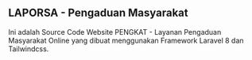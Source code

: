 ## LAPORSA - Pengaduan Masyarakat

Ini adalah Source Code Website PENGKAT - Layanan Pengaduan Masyarakat Online yang dibuat menggunakan Framework Laravel 8 dan Tailwindcss.
